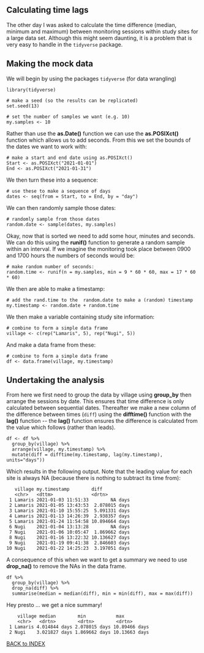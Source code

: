 ## Calculating time lags

The other day I was asked to calculate the time difference (median, minimum and maximum) between monitoring sessions within study sites for a large data set. Although this might seem daunting, it is a problem that is very easy to handle in the `tidyverse` package.
 
## Making the mock data

We will begin by using the packages `tidyverse` (for data wrangling)

    library(tidyverse)

    # make a seed (so the results can be replicated)
    set.seed(13)

    # set the number of samples we want (e.g. 10)
    my.samples <- 10

Rather than use the **as.Date()** function we can use the **as.POSIXct()** function which allows us to add seconds. From this we set the bounds of the dates we want to work with:

    # make a start and end date using as.POSIXct()
    Start <- as.POSIXct("2021-01-01")
    End <- as.POSIXct("2021-01-31")

We then turn these into a sequence:

    # use these to make a sequence of days
    dates <- seq(from = Start, to = End, by = "day")

We can then randomly sample those dates:

    # randomly sample from those dates
    random.date <- sample(dates, my.samples)

Okay, now that is sorted we need to add some hour, minutes and seconds. We can do this using the **runif()** function to generate a random sample within an interval. 
If we imagine the monitoring took place between 0900 and 1700 hours the numbers of seconds would be:

    # make random number of seconds:
    random.time <- runif(n = my.samples, min = 9 * 60 * 60, max = 17 * 60 * 60)
    
We then are able to make a timestamp:

    # add the rand.time to the  random.date to make a (random) timestamp
    my.timestamp <- random.date + random.time

We then make a variable containing study site information:

    # combine to form a simple data frame
    village <- c(rep("Lamaris", 5), rep("Nugi", 5))

And make a data frame from these:

    # combine to form a simple data frame
    df <- data.frame(village, my.timestamp)

## Undertaking the analysis

From here we first need to group the data by village using **group_by** then arrange the sessions by date. This ensures that time difference is only calculated between sequential dates. Thereafter we make a new column of the difference between times (`diff`) using the **difftime()** function with the **lag()** function  -- the **lag()** function ensures the difference is calculated from the value which follows (rather than leads).

    df <- df %>%
      group_by(village) %>%
      arrange(village, my.timestamp) %>%
      mutate(diff = difftime(my.timestamp, lag(my.timestamp), units="days"))
      
Which results in the following output. Note that the leading value for each site is always NA (because there is nothing to subtract its time from):

       village my.timestamp        diff          
       <chr>   <dttm>              <drtn>        
     1 Lamaris 2021-01-03 11:51:33        NA days
     2 Lamaris 2021-01-05 13:43:53  2.078015 days
     3 Lamaris 2021-01-10 15:55:25  5.091331 days
     4 Lamaris 2021-01-13 14:26:39  2.938357 days
     5 Lamaris 2021-01-24 11:54:58 10.894664 days
     6 Nugi    2021-01-04 13:13:28        NA days
     7 Nugi    2021-01-06 10:05:47  1.869662 days
     8 Nugi    2021-01-16 13:22:32 10.136627 days
     9 Nugi    2021-01-19 09:41:38  2.846603 days
    10 Nugi    2021-01-22 14:25:23  3.197051 days

A consequence of this when we want to get a summary we need to use **drop_na()** to remove the NAs in the data frame.

    df %>%
      group_by(village) %>%
      drop_na(diff) %>%
      summarise(median = median(diff), min = min(diff), max = max(diff))
      
Hey presto ... we get a nice summary!
    
        village median        min           max          
        <chr>   <drtn>        <drtn>        <drtn>       
     1 Lamaris 4.014844 days 2.078015 days 10.89466 days
     2 Nugi    3.021827 days 1.869662 days 10.13663 days
     
[BACK to INDEX](index.md)
